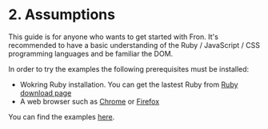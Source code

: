 # 2. Assumptions
This guide is for anyone who wants to get started with Fron. It's recommended to have a basic understanding of the Ruby / JavaScript / CSS programming languages and be familiar the DOM.

In order to try the examples the following prerequisites must be installed:
* Wokring Ruby installation. You can get the lastest Ruby from [Ruby download page]()
* A web browser such as [Chrome]() or [Firefox]()

You can find the examples [here]().
